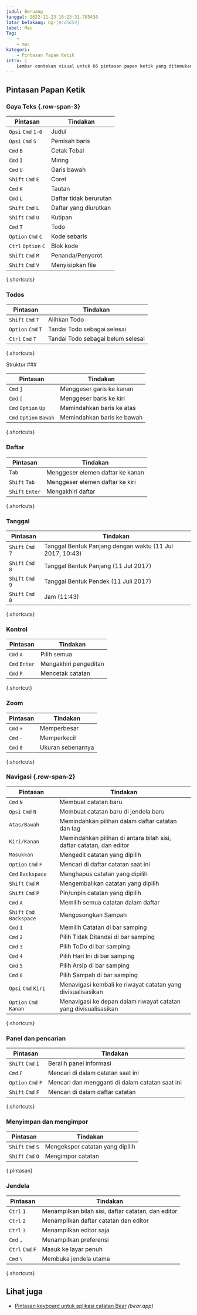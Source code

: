 ```yaml
---
judul: Beruang
tanggal: 2022-11-23 16:23:31.705436
latar belakang: bg-[#cd5654]
label: Mac
Tag:
    -
    - mac
kategori:
    - Pintasan Papan Ketik
intro: |
    Lembar contekan visual untuk 66 pintasan papan ketik yang ditemukan di Bear. Aplikasi ini hanya untuk MacOS.
---
```




Pintasan Papan Ketik
------------------



### Gaya Teks {.row-span-3}

Pintasan | Tindakan
---|---
`Opsi` `Cmd` `1-6` | Judul
`Opsi` `Cmd` `S` | Pemisah baris
`Cmd` `B` | Cetak Tebal
`Cmd` `I` | Miring
`Cmd` `U` | Garis bawah
`Shift` `Cmd` `E` | Coret
`Cmd` `K` | Tautan
`Cmd` `L` | Daftar tidak berurutan
`Shift` `Cmd` `L` | Daftar yang diurutkan
`Shift` `Cmd` `U` | Kutipan
`Cmd` `T` | Todo
`Option` `Cmd` `C` | Kode sebaris
`Ctrl` `Option` `C` | Blok kode
`Shift` `Cmd` `M` | Penanda/Penyorot
`Shift` `Cmd` `V` | Menyisipkan file
{.shortcuts}


### Todos

Pintasan | Tindakan
---|---
`Shift` `Cmd` `T` | Alihkan Todo
`Option` `Cmd` `T` | Tandai Todo sebagai selesai
`Ctrl` `Cmd` `T` | Tandai Todo sebagai belum selesai
{.shortcuts}


Struktur ###

Pintasan | Tindakan
---|---
`Cmd` `]` | Menggeser garis ke kanan
`Cmd` `[` | Menggeser baris ke kiri
`Cmd` `Option` `Up` | Memindahkan baris ke atas
`Cmd` `Option` `Bawah` | Memindahkan baris ke bawah
{.shortcuts}


### Daftar

Pintasan | Tindakan
---|---
`Tab` | Menggeser elemen daftar ke kanan
`Shift` `Tab` | Menggeser elemen daftar ke kiri
`Shift` `Enter` | Mengakhiri daftar
{.shortcuts}


### Tanggal

Pintasan | Tindakan
---|---
`Shift` `Cmd` `7` | Tanggal Bentuk Panjang dengan waktu (11 Jul 2017, 10:43)
`Shift` `Cmd` `8` | Tanggal Bentuk Panjang (11 Jul 2017)
`Shift` `Cmd` `9` | Tanggal Bentuk Pendek (11 Juli 2017)
`Shift` `Cmd` `0` | Jam (11:43)
{.shortcuts}


### Kontrol

Pintasan | Tindakan
---|---
`Cmd` `A` | Pilih semua
`Cmd` `Enter` | Mengakhiri pengeditan
`Cmd` `P` | Mencetak catatan
{.shortcut}


### Zoom

Pintasan | Tindakan
---|---
`Cmd` `+` | Memperbesar
`Cmd` `-` | Memperkecil
`Cmd` `0` | Ukuran sebenarnya
{.shortcuts}



### Navigasi {.row-span-2}

Pintasan | Tindakan
---|---
`Cmd` `N` | Membuat catatan baru
`Opsi` `Cmd` `N` | Membuat catatan baru di jendela baru
`Atas/Bawah` | Memindahkan pilihan dalam daftar catatan dan tag
`Kiri/Kanan` | Memindahkan pilihan di antara bilah sisi, daftar catatan, dan editor
`Masukkan` | Mengedit catatan yang dipilih
`Option` `Cmd` `F` | Mencari di daftar catatan saat ini
`Cmd` `Backspace` | Menghapus catatan yang dipilih
`Shift` `Cmd` `R` | Mengembalikan catatan yang dipilih
`Shift` `Cmd` `P` | Pin/unpin catatan yang dipilih
`Cmd` `A` | Memilih semua catatan dalam daftar
`Shift` `Cmd` `Backspace` | Mengosongkan Sampah
`Cmd` `1` | Memilih Catatan di bar samping
`Cmd` `2` | Pilih Tidak Ditandai di bar samping
`Cmd` `3` | Pilih ToDo di bar samping
`Cmd` `4` | Pilih Hari Ini di bar samping
`Cmd` `5` | Pilih Arsip di bar samping
`Cmd` `6` | Pilih Sampah di bar samping
`Opsi` `Cmd` `Kiri` | Menavigasi kembali ke riwayat catatan yang divisualisasikan
`Option` `Cmd` `Kanan` | Menavigasi ke depan dalam riwayat catatan yang divisualisasikan
{.shortcuts}


### Panel dan pencarian

Pintasan | Tindakan
---|---
`Shift` `Cmd` `I` | Beralih panel informasi
`Cmd` `F` | Mencari di dalam catatan saat ini
`Option` `Cmd` `F` | Mencari dan mengganti di dalam catatan saat ini
`Shift` `Cmd` `F` | Mencari di dalam daftar catatan
{.shortcuts}


### Menyimpan dan mengimpor

Pintasan | Tindakan
---|---
`Shift` `Cmd` `S` | Mengekspor catatan yang dipilih
`Shift` `Cmd` `O` | Mengimpor catatan
{.pintasan}


### Jendela

Pintasan | Tindakan
---|---
`Ctrl` `1` | Menampilkan bilah sisi, daftar catatan, dan editor
`Ctrl` `2` | Menampilkan daftar catatan dan editor
`Ctrl` `3` | Menampilkan editor saja
`Cmd` `,` | Menampilkan preferensi
`Ctrl` `Cmd` `F` | Masuk ke layar penuh
`Cmd` `\` | Membuka jendela utama
{.shortcuts}




Lihat juga
--------
- [Pintasan keyboard untuk aplikasi catatan Bear](https://bear.app/faq/Shortcuts%20and%20more/Mac%20shortcuts/) _(bear.app)_
